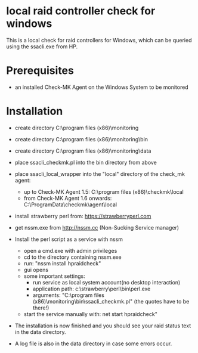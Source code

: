 # local raid controller check for windows

This is a local check for raid controllers for Windows, which can be queried using the ssacli.exe from HP.

# Prerequisites

- an installed Check-MK Agent on the Windows System to be monitored

# Installation

- create directory C:\program files (x86)\monitoring
- create directory C:\program files (x86)\monitoring\bin
- create directory C:\program files (x86)\monitoring\data
- place ssacli_checkmk.pl into the bin directory from above
- place ssacli_local_wrapper into the "local" directory of the check_mk agent:
	* up to Check-MK Agent 1.5: C:\program files (x86)\checkmk\local
	* from Check-MK Agent 1.6 onwards: C:\ProgramData\checkmk\agent\local
- install strawberry perl from: https://strawberryperl.com
- get nssm.exe from http://nssm.cc (Non-Sucking Service manager)
- Install the perl script as a service with nssm
	- open a cmd.exe with admin privileges
	- cd to the directory containing nssm.exe
	- run: "nssm install hpraidcheck"
	- gui opens
	- some important settings:
		- run service as local system account(no desktop interaction)
		- application path: c:\strawberry\perl\bin\perl.exe
		- arguments: "C:\program files (x86)\monitoring\bin\ssacli_checkmk.pl"
		  (the quotes have to be there!)
	- start the service manually with: net start hpraidcheck"

- The installation is now finished and you should see your raid status text in the data directory.
- A log file is also in the data directory in case some errors occur.
